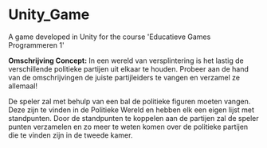 # Unity_Game
A game developed in Unity for the course 'Educatieve Games Programmeren 1'

**Omschrijving Concept:**
In een wereld van versplintering is het lastig de verschillende politieke partijen uit elkaar te houden.
Probeer aan de hand van de omschrijvingen de juiste partijleiders te vangen en verzamel ze allemaal!


De speler zal met behulp van een bal de politieke figuren moeten vangen. Deze zijn te vinden in de Politieke Wereld en hebben elk een eigen lijst met standpunten. Door de standpunten te koppelen aan de partijen zal de speler punten verzamelen en zo meer te weten komen over de politieke partijen die te vinden zijn in de tweede kamer.
